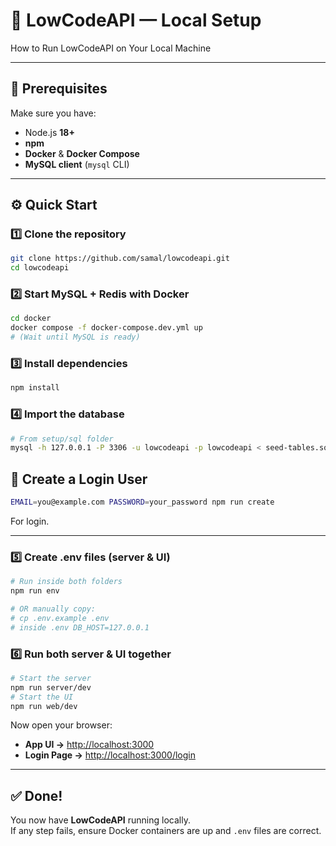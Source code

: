 # 🚀 LowCodeAPI — Local Setup

How to Run LowCodeAPI on Your Local Machine

---

## 🧩 Prerequisites

Make sure you have:

- Node.js **18+**
- **npm** 
- **Docker** & **Docker Compose**
- **MySQL client** (`mysql` CLI)

---

## ⚙️ Quick Start

### 1️⃣ Clone the repository
```bash
git clone https://github.com/samal/lowcodeapi.git
cd lowcodeapi
```

### 2️⃣ Start MySQL + Redis with Docker
```bash
cd docker
docker compose -f docker-compose.dev.yml up
# (Wait until MySQL is ready)
```

### 3️⃣ Install dependencies
```bash
npm install
```

### 4️⃣ Import the database
```bash
# From setup/sql folder
mysql -h 127.0.0.1 -P 3306 -u lowcodeapi -p lowcodeapi < seed-tables.sql
```

## 👤 Create a Login User
```bash
EMAIL=you@example.com PASSWORD=your_password npm run create
```
For login.

---

### 5️⃣ Create .env files (server & UI)


```bash
# Run inside both folders
npm run env

# OR manually copy:
# cp .env.example .env
# inside .env DB_HOST=127.0.0.1
```

### 6️⃣ Run both server & UI together
```bash
# Start the server
npm run server/dev
# Start the UI
npm run web/dev
```

Now open your browser:

- **App UI →** [http://localhost:3000](http://localhost:3000)  
- **Login Page →** [http://localhost:3000/login](http://localhost:3000/login)

---

## ✅ Done!

You now have **LowCodeAPI** running locally.  
If any step fails, ensure Docker containers are up and `.env` files are correct.
